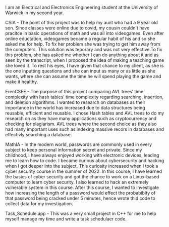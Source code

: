   I am an Electrical and Electronics Engineering student at the University of Warwick in my second year. 
  
CSIA - The point of this project was to help my aunt who had a 9 year old son. Since classes were online due to covid, my cousin couldn't have pracitce in basic operations of math and was all into videogames. Even after online eductation, videogames became a regular habit of his and so she asked me for help. To fix her problem she was trying to get him away from the computers. This solution was teporary and was not very effective.To fix this problem, she has asked me whether I can do anything about it and as seen by the transcript, when I proposed the idea of making a teaching game she loved it. To rest his eyes, I have given that chance to my client, as she is the one inputting questions and she can input as many or as little as she wants, where she can assume the time he will spend playing the game and make it healthy.

ErenCSEE - The purpose of this project comparing AVL trees’ time complexity with hash tables’ time complexity regarding searching, insertion, and deletion algorithms. I wanted to research on databases as their importance in the world has increased due to data structures being reusable, efficient and reusable. I chose Hash tables and AVL trees to do my research on as they have many applications such as cryptocurrency and checking for plagiarism. AVL trees where the second choice as they also had many important uses such as indexing massive recors in databases and effectivly searching a database.

MathIA - In the modern world, passwords are commonly used in every subject to keep personal information secret and private. Since my childhood, I have always enjoyed working with electronic devices, leading me to learn how to code. I became curious about cybersecurity and hacking when I got deeper into the subject. This curiosity increased when I took a cyber security course in the summer of 2022. In this course, I have learned the basics of cyber security and got the chance to work on a Linux-based computer to learn cyber security. I also learned to hack an extremely vulnerable system in this course. After this course, I wanted to investigate how increasing the length of a password would effect the probabiblty of that password being cracked under 5 minutes, hence wrote thid code to collect data for my investigation. 

Task_Schedule.app - This was a very small project in C++ for me to help myself manage my time and write a task schedulaer code.
